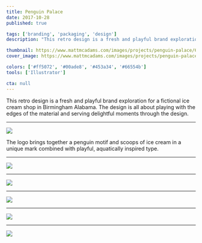 ```yaml
---
title: Penguin Palace
date: 2017-10-28
published: true

tags: ['branding', 'packaging', 'design']
description: "This retro design is a fresh and playful brand exploration for a fictional ice cream shop in Birmingham Alabama. The design is all about playing with the edges of the material and serving delightful moments through the design."

thumbnail: https://www.mattmcadams.com/images/projects/penguin-palace/640/Penguin_Palace_mark.jpg
cover_image: https://www.mattmcadams.com/images/projects/penguin-palace/1280/Penguin_Palace_mark.jpg

colors: ['#ff5072', '#00ade8', '#453a34', '#66554b']
tools: ['Illustrator']

cta: null
---
```


This retro design is a fresh and playful brand exploration for a fictional ice cream shop in Birmingham Alabama. The design is all about playing with the edges of the material and serving delightful moments through the design.

<hr class="spacer">

![](/images/projects/penguin-palace/960/Penguin_Palace-logo.jpg)

The logo brings together a penguin motif and scoops of ice cream in a unique mark combined with playful, aquatically inspired type.

<hr class="spacer">

![](/images/projects/penguin-palace/960/Penguin_Palace-colors.jpg)

<hr class="spacer">

![](/images/projects/penguin-palace/960/Penguin_Palace-cards.jpg)

<hr class="spacer">

![](/images/projects/penguin-palace/960/Penguin_Palace-merch.jpg)

<hr class="spacer">

![](/images/projects/penguin-palace/960/Penguin_Palace-letter-square.jpg)

<hr class="spacer">

![](/images/projects/penguin-palace/960/Penguin_Palace-mockup.jpg)

